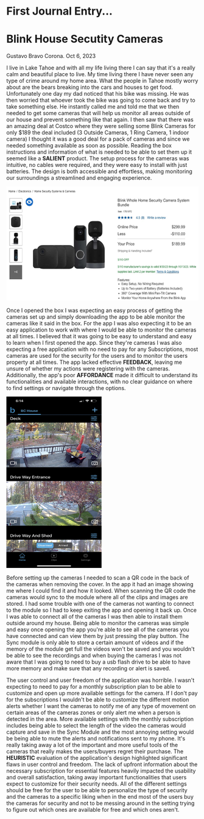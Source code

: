 # First Journal Entry...

# Blink House Secutity Cameras

Gustavo Bravo Corona. 
Oct 6, 2023


I live in Lake Tahoe and with all my life living there I can say that it's a really calm and beautiful place to live. My time living there I have never seen any type of crime around my home area. What the people in Tahoe mostly worry about are the bears breaking into the cars and houses to get food. Unfortunately one day my dad noticed that his bike was missing. He was then worried that whoever took the bike was going to come back and try to take something else. He instantly called me and told me that we then needed to get some cameras that will help us monitor all areas outside of our house and prevent something like that again. I then saw that there was an amazing deal at Costco where they were selling some Blink Cameras for only $189 the deal included (3 Outside Cameras, 1 Ring Camera, 1 indoor camera) I thought it was a good deal for a pack of cameras and since we needed something available as soon as possible. Reading the box instructions and information of what is needed to be able to set them up it seemed like a **SALIENT** product. The setup process for the cameras was intuitive, no cables were required, and they were easy to install with just batteries. The design is both accessible and effortless, making monitoring our surroundings a streamlined and engaging experience.

<img src="../assets/Screenshot_2023-10-06_at_6.15.24_PM.jpeg" alt="A photo of Cameras et up in the app" width="600" height="300">

Once I opened the box I was expecting an easy process of getting the cameras set up and simply downloading the app to be able monitor the cameras like it said in the box. For the app I was also expecting it to be an easy application to work with where I would be able to monitor the cameras at all times. I believed that it was going to be easy to understand and easy to learn when I first opened the app. Since they're cameras I was also expecting a free application with no need to pay for any Subscriptions, most cameras are used for the security for the users and to monitor the users property at all times. The app lacked effective **FEEDBACK**, leaving me unsure of whether my actions were registering with the cameras. Additionally, the app's poor **AFFORDANCE** made it difficult to understand its functionalities and available interactions, with no clear guidance on where to find settings or navigate through the options.

<img src="../assets/IMG_7900.jpeg" alt="A photo of Costco, camera deal" width="250" height="450">

Before setting up the cameras I needed to scan a QR code in the back of the cameras when removing the cover. In the app it had an image showing me where I could find it and how it looked. When scanning the QR code the cameras would sync to the module where all of the clips and images are stored. I had some trouble with one of the cameras not wanting to connect to the module so I had to keep exiting the app and opening it back up. Once I was able to connect all of the cameras I was then able to install them outside around my house. Being able to monitor the cameras was simple and easy once opening the app you're able to see all of the cameras you have connected and can view them by just pressing the play button. The Sync module is only able to store a certain amount of videos and if the memory of the module get full the videos won't be saved and you wouldn't be able to see the recordings and when buying the cameras I was not aware that I was going to need to buy a usb flash drive to be able to have more memory and make sure that any recording or alert is saved. 



The user control and user freedom of the application was horrible. I wasn't expecting to need to pay for a monthly subscription plan to be able to customize and open up more available settings for the camera. If I don't pay for the subscriptions I wouldn't be able to customize the different motion alerts whether I want the cameras to notify me of any type of movement on certain areas of the cameras zones or only alert me when a person is detected in the area. More available settings with the monthly subscription includes being able to select the length of the video the cameras would capture and save in the Sync Module and the most annoying setting would be being able to mute the alerts and notifications sent to my phone. It's really taking away a lot of the important and more useful tools of the cameras that really makes the users/buyers regret their purchase. The **HEURISTIC** evaluation of the application's design highlighted significant flaws in user control and freedom. The lack of upfront information about the necessary subscription for essential features heavily impacted the usability and overall satisfaction, taking away important functionalities that users expect to customize for their security needs. All of the different settings should be free for the user to be able to personalize the type of security and the cameras to a specific liking when in the end most of the users buy the cameras for security and not to be messing around in the setting trying to figure out which ones are available for free and which ones aren't.
